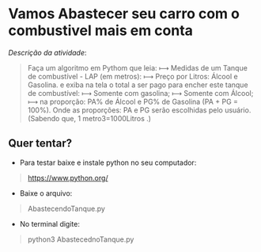 # **Vamos Abastecer seu carro com o combustivel mais em conta**

*Descrição da atividade*:
> Faça um algoritmo em Pythom que leia:
⟼  Medidas de um Tanque de combustível - LAP (em metros):
⟼  Preço por Litros: Álcool e Gasolina.
e exiba na tela o total a ser pago para encher este tanque de combustível:
⟼  Somente com gasolina;
⟼  Somente com Álcool;
⟼  na proporção: PA% de Álcool e PG% de Gasolina (PA + PG = 100%). Onde as proporções: PA e PG serão escolhidas pelo usuário.
(Sabendo que,  1 metro3=1000Litros .)

## Quer tentar?
-  Para testar baixe e instale python no seu computador:
> https://www.python.org/

- Baixe o arquivo: 
> AbastecendoTanque.py
 
- No terminal digite:
> python3 AbastecednoTanque.py



